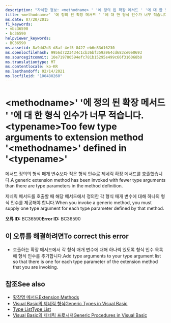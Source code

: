```yaml
---
description: "자세한 정보: <methodname> ' '에 정의 된 확장 메서드 ' '에 대 한 형식 인수가 너무 적습니다. <typename>"
title: <methodname>' '에 정의 된 확장 메서드 ' '에 대 한 형식 인수가 너무 적습니다. <typename>
ms.date: 07/20/2015
f1_keywords:
- vbc36590
- bc36590
helpviewer_keywords:
- BC36590
ms.assetid: 8a9dd2d3-d8af-4ef5-8427-eb6e83d16230
ms.openlocfilehash: 9956d7223434c1cb36bf359a964cd683ce0e0693
ms.sourcegitcommit: 10e719780594efc781b15295e499c66f316068b8
ms.translationtype: MT
ms.contentlocale: ko-KR
ms.lasthandoff: 02/14/2021
ms.locfileid: "100480260"
---
```

# <a name="too-few-type-arguments-to-extension-method-methodname-defined-in-typename"></a><span data-ttu-id="b7d22-103">\<methodname>' '에 정의 된 확장 메서드 ' '에 대 한 형식 인수가 너무 적습니다. \<typename></span><span class="sxs-lookup"><span data-stu-id="b7d22-103">Too few type arguments to extension method '\<methodname>' defined in '\<typename>'</span></span>

<span data-ttu-id="b7d22-104">메서드 정의의 형식 매개 변수보다 적은 형식 인수로 제네릭 확장 메서드를 호출했습니다.</span><span class="sxs-lookup"><span data-stu-id="b7d22-104">A generic extension method has been invoked with fewer type arguments than there are type parameters in the method definition.</span></span>  
  
 <span data-ttu-id="b7d22-105">제네릭 메서드를 호출할 때 해당 메서드에서 정의한 각 형식 매개 변수에 대해 하나의 형식 인수를 제공해야 합니다.</span><span class="sxs-lookup"><span data-stu-id="b7d22-105">When you invoke a generic method, you must supply one type argument for each type parameter defined by that method.</span></span>  
  
 <span data-ttu-id="b7d22-106">**오류 ID:** BC36590</span><span class="sxs-lookup"><span data-stu-id="b7d22-106">**Error ID:** BC36590</span></span>  
  
## <a name="to-correct-this-error"></a><span data-ttu-id="b7d22-107">이 오류를 해결하려면</span><span class="sxs-lookup"><span data-stu-id="b7d22-107">To correct this error</span></span>  
  
- <span data-ttu-id="b7d22-108">호출하는 확장 메서드에서 각 형식 매개 변수에 대해 하나씩 있도록 형식 인수 목록에 형식 인수를 추가합니다.</span><span class="sxs-lookup"><span data-stu-id="b7d22-108">Add type arguments to your type argument list so that there is one for each type parameter of the extension method that you are invoking.</span></span>  
  
## <a name="see-also"></a><span data-ttu-id="b7d22-109">참조</span><span class="sxs-lookup"><span data-stu-id="b7d22-109">See also</span></span>

- [<span data-ttu-id="b7d22-110">확장명 메서드</span><span class="sxs-lookup"><span data-stu-id="b7d22-110">Extension Methods</span></span>](../programming-guide/language-features/procedures/extension-methods.md)
- [<span data-ttu-id="b7d22-111">Visual Basic의 제네릭 형식</span><span class="sxs-lookup"><span data-stu-id="b7d22-111">Generic Types in Visual Basic</span></span>](../programming-guide/language-features/data-types/generic-types.md)
- [<span data-ttu-id="b7d22-112">Type List</span><span class="sxs-lookup"><span data-stu-id="b7d22-112">Type List</span></span>](../language-reference/statements/type-list.md)
- [<span data-ttu-id="b7d22-113">Visual Basic의 제네릭 프로시저</span><span class="sxs-lookup"><span data-stu-id="b7d22-113">Generic Procedures in Visual Basic</span></span>](../programming-guide/language-features/data-types/generic-procedures.md)

